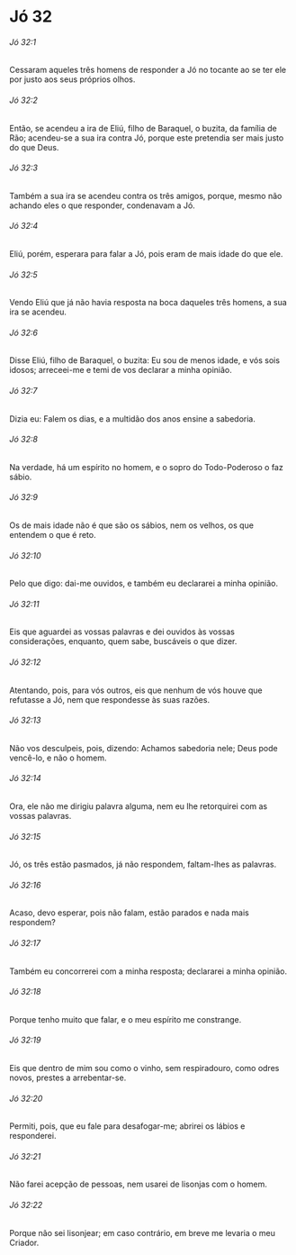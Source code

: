 # Jó 32

###### Jó 32:1

Cessaram aqueles três homens de responder a Jó no tocante ao se ter ele por justo aos seus próprios olhos.

###### Jó 32:2

Então, se acendeu a ira de Eliú, filho de Baraquel, o buzita, da família de Rão; acendeu-se a sua ira contra Jó, porque este pretendia ser mais justo do que Deus.

###### Jó 32:3

Também a sua ira se acendeu contra os três amigos, porque, mesmo não achando eles o que responder, condenavam a Jó.

###### Jó 32:4

Eliú, porém, esperara para falar a Jó, pois eram de mais idade do que ele.

###### Jó 32:5

Vendo Eliú que já não havia resposta na boca daqueles três homens, a sua ira se acendeu.

###### Jó 32:6

Disse Eliú, filho de Baraquel, o buzita: Eu sou de menos idade, e vós sois idosos; arreceei-me e temi de vos declarar a minha opinião.

###### Jó 32:7

Dizia eu: Falem os dias, e a multidão dos anos ensine a sabedoria.

###### Jó 32:8

Na verdade, há um espírito no homem, e o sopro do Todo-Poderoso o faz sábio.

###### Jó 32:9

Os de mais idade não é que são os sábios, nem os velhos, os que entendem o que é reto.

###### Jó 32:10

Pelo que digo: dai-me ouvidos, e também eu declararei a minha opinião.

###### Jó 32:11

Eis que aguardei as vossas palavras e dei ouvidos às vossas considerações, enquanto, quem sabe, buscáveis o que dizer.

###### Jó 32:12

Atentando, pois, para vós outros, eis que nenhum de vós houve que refutasse a Jó, nem que respondesse às suas razões.

###### Jó 32:13

Não vos desculpeis, pois, dizendo: Achamos sabedoria nele; Deus pode vencê-lo, e não o homem.

###### Jó 32:14

Ora, ele não me dirigiu palavra alguma, nem eu lhe retorquirei com as vossas palavras.

###### Jó 32:15

Jó, os três estão pasmados, já não respondem, faltam-lhes as palavras.

###### Jó 32:16

Acaso, devo esperar, pois não falam, estão parados e nada mais respondem?

###### Jó 32:17

Também eu concorrerei com a minha resposta; declararei a minha opinião.

###### Jó 32:18

Porque tenho muito que falar, e o meu espírito me constrange.

###### Jó 32:19

Eis que dentro de mim sou como o vinho, sem respiradouro, como odres novos, prestes a arrebentar-se.

###### Jó 32:20

Permiti, pois, que eu fale para desafogar-me; abrirei os lábios e responderei.

###### Jó 32:21

Não farei acepção de pessoas, nem usarei de lisonjas com o homem.

###### Jó 32:22

Porque não sei lisonjear; em caso contrário, em breve me levaria o meu Criador.

